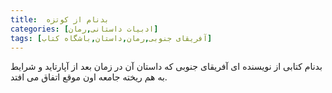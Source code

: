 ```yaml
---
title:  بدنام از کوتزه
categories: [ادبیات داستانی,رمان]
tags: [آفریقای جنوبی,رمان,داستان,باشگاه کتاب]
---
```



<!-- ## بدنام از کوتزه -->

بدنام کتابی از نویسنده ای آفریقای جنوبی که داستان آن در زمان بعد از آپارتاید و شرایط به هم ریخته جامعه اون موقع اتفاق می افتد.